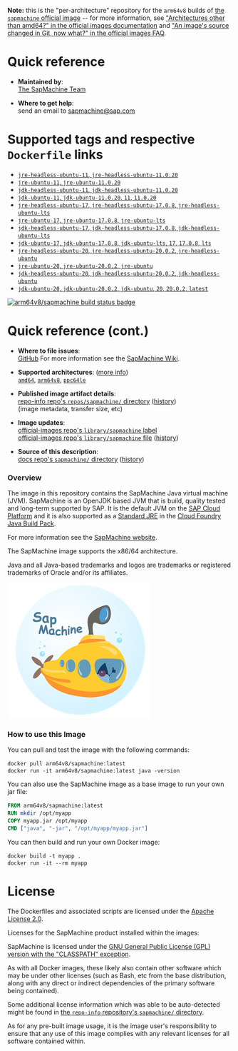 <!--

********************************************************************************

WARNING:

    DO NOT EDIT "sapmachine/README.md"

    IT IS AUTO-GENERATED

    (from the other files in "sapmachine/" combined with a set of templates)

********************************************************************************

-->

**Note:** this is the "per-architecture" repository for the `arm64v8` builds of [the `sapmachine` official image](https://hub.docker.com/_/sapmachine) -- for more information, see ["Architectures other than amd64?" in the official images documentation](https://github.com/docker-library/official-images#architectures-other-than-amd64) and ["An image's source changed in Git, now what?" in the official images FAQ](https://github.com/docker-library/faq#an-images-source-changed-in-git-now-what).

# Quick reference

-	**Maintained by**:  
	[The SapMachine Team](https://github.com/SAP/SapMachine)

-	**Where to get help**:  
	send an email to sapmachine@sap.com

# Supported tags and respective `Dockerfile` links

-	[`jre-headless-ubuntu-11`, `jre-headless-ubuntu-11.0.20`](https://github.com/SAP/SapMachine-infrastructure/blob/03a69c14ccf4cdb173bb67823d779770bcb44d72/dockerfiles/official/11/ubuntu/jre-headless/Dockerfile)
-	[`jre-ubuntu-11`, `jre-ubuntu-11.0.20`](https://github.com/SAP/SapMachine-infrastructure/blob/03a69c14ccf4cdb173bb67823d779770bcb44d72/dockerfiles/official/11/ubuntu/jre/Dockerfile)
-	[`jdk-headless-ubuntu-11`, `jdk-headless-ubuntu-11.0.20`](https://github.com/SAP/SapMachine-infrastructure/blob/03a69c14ccf4cdb173bb67823d779770bcb44d72/dockerfiles/official/11/ubuntu/jdk-headless/Dockerfile)
-	[`jdk-ubuntu-11`, `jdk-ubuntu-11.0.20`, `11`, `11.0.20`](https://github.com/SAP/SapMachine-infrastructure/blob/03a69c14ccf4cdb173bb67823d779770bcb44d72/dockerfiles/official/11/ubuntu/jdk/Dockerfile)
-	[`jre-headless-ubuntu-17`, `jre-headless-ubuntu-17.0.8`, `jre-headless-ubuntu-lts`](https://github.com/SAP/SapMachine-infrastructure/blob/2d4f3b8850a40a6ab8ea0322f05cc05ed19d0f4e/dockerfiles/official/17/ubuntu/jre-headless/Dockerfile)
-	[`jre-ubuntu-17`, `jre-ubuntu-17.0.8`, `jre-ubuntu-lts`](https://github.com/SAP/SapMachine-infrastructure/blob/2d4f3b8850a40a6ab8ea0322f05cc05ed19d0f4e/dockerfiles/official/17/ubuntu/jre/Dockerfile)
-	[`jdk-headless-ubuntu-17`, `jdk-headless-ubuntu-17.0.8`, `jdk-headless-ubuntu-lts`](https://github.com/SAP/SapMachine-infrastructure/blob/2d4f3b8850a40a6ab8ea0322f05cc05ed19d0f4e/dockerfiles/official/17/ubuntu/jdk-headless/Dockerfile)
-	[`jdk-ubuntu-17`, `jdk-ubuntu-17.0.8`, `jdk-ubuntu-lts`, `17`, `17.0.8`, `lts`](https://github.com/SAP/SapMachine-infrastructure/blob/2d4f3b8850a40a6ab8ea0322f05cc05ed19d0f4e/dockerfiles/official/17/ubuntu/jdk/Dockerfile)
-	[`jre-headless-ubuntu-20`, `jre-headless-ubuntu-20.0.2`, `jre-headless-ubuntu`](https://github.com/SAP/SapMachine-infrastructure/blob/d8d71766093af433437a77900cba0839781f54c1/dockerfiles/official/20/ubuntu/jre-headless/Dockerfile)
-	[`jre-ubuntu-20`, `jre-ubuntu-20.0.2`, `jre-ubuntu`](https://github.com/SAP/SapMachine-infrastructure/blob/d8d71766093af433437a77900cba0839781f54c1/dockerfiles/official/20/ubuntu/jre/Dockerfile)
-	[`jdk-headless-ubuntu-20`, `jdk-headless-ubuntu-20.0.2`, `jdk-headless-ubuntu`](https://github.com/SAP/SapMachine-infrastructure/blob/d8d71766093af433437a77900cba0839781f54c1/dockerfiles/official/20/ubuntu/jdk-headless/Dockerfile)
-	[`jdk-ubuntu-20`, `jdk-ubuntu-20.0.2`, `jdk-ubuntu`, `20`, `20.0.2`, `latest`](https://github.com/SAP/SapMachine-infrastructure/blob/d8d71766093af433437a77900cba0839781f54c1/dockerfiles/official/20/ubuntu/jdk/Dockerfile)

[![arm64v8/sapmachine build status badge](https://img.shields.io/jenkins/s/https/doi-janky.infosiftr.net/job/multiarch/job/arm64v8/job/sapmachine.svg?label=arm64v8/sapmachine%20%20build%20job)](https://doi-janky.infosiftr.net/job/multiarch/job/arm64v8/job/sapmachine/)

# Quick reference (cont.)

-	**Where to file issues**:  
	[GitHub](https://github.com/SAP/SapMachine/issues) For more information see the [SapMachine Wiki](https://github.com/SAP/SapMachine/wiki).

-	**Supported architectures**: ([more info](https://github.com/docker-library/official-images#architectures-other-than-amd64))  
	[`amd64`](https://hub.docker.com/r/amd64/sapmachine/), [`arm64v8`](https://hub.docker.com/r/arm64v8/sapmachine/), [`ppc64le`](https://hub.docker.com/r/ppc64le/sapmachine/)

-	**Published image artifact details**:  
	[repo-info repo's `repos/sapmachine/` directory](https://github.com/docker-library/repo-info/blob/master/repos/sapmachine) ([history](https://github.com/docker-library/repo-info/commits/master/repos/sapmachine))  
	(image metadata, transfer size, etc)

-	**Image updates**:  
	[official-images repo's `library/sapmachine` label](https://github.com/docker-library/official-images/issues?q=label%3Alibrary%2Fsapmachine)  
	[official-images repo's `library/sapmachine` file](https://github.com/docker-library/official-images/blob/master/library/sapmachine) ([history](https://github.com/docker-library/official-images/commits/master/library/sapmachine))

-	**Source of this description**:  
	[docs repo's `sapmachine/` directory](https://github.com/docker-library/docs/tree/master/sapmachine) ([history](https://github.com/docker-library/docs/commits/master/sapmachine))

### Overview

The image in this repository contains the SapMachine Java virtual machine (JVM). SapMachine is an OpenJDK based JVM that is build, quality tested and long-term supported by SAP. It is the default JVM on the [SAP Cloud Platform](https://cloudplatform.sap.com/index.html) and it is also supported as a [Standard JRE](https://github.com/cloudfoundry/java-buildpack/blob/master/docs/jre-sap_machine_jre.md) in the [Cloud Foundry Java Build Pack](https://github.com/cloudfoundry/java-buildpack).

For more information see the [SapMachine website](https://sapmachine.io).

The SapMachine image supports the x86/64 architecture.

Java and all Java-based trademarks and logos are trademarks or registered trademarks of Oracle and/or its affiliates.

![logo](https://raw.githubusercontent.com/docker-library/docs/7ce76bc750f7a81f6a6eab30a93deb061c4be75e/sapmachine/logo.png)

### How to use this Image

You can pull and test the image with the following commands:

```console
docker pull arm64v8/sapmachine:latest
docker run -it arm64v8/sapmachine:latest java -version
```

You can also use the SapMachine image as a base image to run your own jar file:

```dockerfile
FROM arm64v8/sapmachine:latest
RUN mkdir /opt/myapp
COPY myapp.jar /opt/myapp
CMD ["java", "-jar", "/opt/myapp/myapp.jar"]
```

You can then build and run your own Docker image:

```console
docker build -t myapp .
docker run -it --rm myapp
```

# License

The Dockerfiles and associated scripts are licensed under the [Apache License 2.0](http://www.apache.org/licenses/LICENSE-2.0.html).

Licenses for the SapMachine product installed within the images:

SapMachine is licensed under the [GNU General Public License (GPL) version with the "CLASSPATH" exception](https://github.com/SAP/SapMachine/blob/sapmachine/LICENSE).

As with all Docker images, these likely also contain other software which may be under other licenses (such as Bash, etc from the base distribution, along with any direct or indirect dependencies of the primary software being contained).

Some additional license information which was able to be auto-detected might be found in [the `repo-info` repository's `sapmachine/` directory](https://github.com/docker-library/repo-info/tree/master/repos/sapmachine).

As for any pre-built image usage, it is the image user's responsibility to ensure that any use of this image complies with any relevant licenses for all software contained within.

